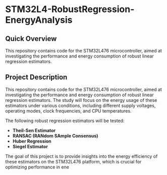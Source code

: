 # STM32L4-RobustRegression-EnergyAnalysis

## Quick Overview
This repository contains code for the STM32L476 microcontroller, aimed at investigating the performance and energy consumption of robust linear regression estimators.

## Project Description

This repository contains code for the STM32L476 microcontroller, aimed at investigating the performance and energy consumption of robust linear regression estimators. The study will focus on the energy usage of these estimators under various conditions, including different supply voltages, operating modes, clock frequencies, and CPU temperatures.

The following robust regression estimators will be tested:

- **Theil-Sen Estimator**
- **RANSAC (RANdom SAmple Consensus)**
- **Huber Regression**
- **Siegel Estimator**

The goal of this project is to provide insights into the energy efficiency of these estimators on the STM32L476 platform, which is crucial for optimizing performance in ene
